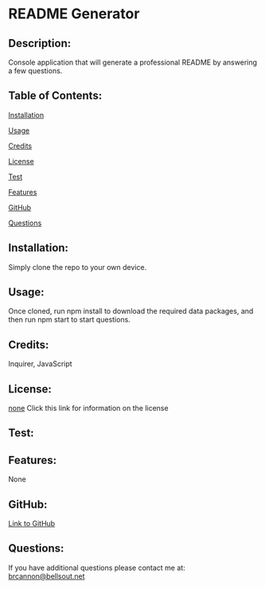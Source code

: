 
  
# README Generator 

## Description: 
Console application that will generate a professional README by answering a few questions.

## Table of Contents: 

[Installation](#Installation)

[Usage](#Usage)

[Credits](#Credits)

[License](#License)

[Test](#Test)

[Features](#Features)

[GitHub](#GitHub)

[Questions](#Questions)

## Installation:
Simply clone the repo to your own device.

## Usage:
Once cloned, run npm install to download the required data packages, and then run npm start to start questions.

## Credits:
Inquirer, JavaScript

## License:
[none]()
Click this link for information on the license


## Test:


## Features:
None

## GitHub:
[Link to GitHub](github.com/Brett-C)

## Questions:
If you have additional questions please contact me at:
brcannon@bellsout.net